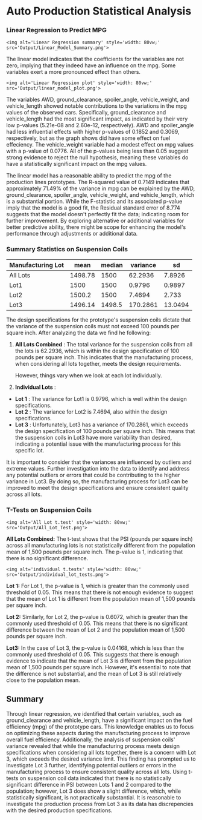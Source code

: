# Auto Production Statistical Analysis

### Linear Regression to Predict MPG

`<img alt='Linear Regression summary' style='width: 80vw;' src='Output/Linear_Model_Summary.png'>`


The linear model indicates that the coefficients for the variables are not zero, implying that they indeed have an influence on the  mpg. Some variables exert a more pronounced effect than others.



`<img alt='Linear Regression plot' style='width: 80vw;' src='Output/linear_model_plot.png'>`

The variables AWD, ground_clearance, spoiler_angle, vehicle_weight, and vehicle_length showed notable contributions to the variations in the mpg values of the observed cars. Specifically, ground_clearance and vehicle_length had the most significant impact, as indicated by their very low p-values (5.21e-08 and 2.60e-12, respectively). AWD and spoiler_angle had less influential effects with higher p-values of 0.1852 and 0.3069, respectively, but as the graph shows did have some effect on fuel effeciency. The vehicle_weight variable had a modest effect on mpg values with a p-value of 0.0776. All of the p-values being less than 0.05 suggest strong evidence to reject the null hypothesis, meaning these variables do have a statistically significant impact on the mpg values.

The linear model has a reasonable ability to predict the mpg of the production lines prototypes. The R-squared value of 0.7149 indicates that approximately 71.49% of the variance in mpg can be explained by the AWD, ground_clearance, spoiler_angle, vehicle_weight, and vehicle_length, which is a substantial portion. While the F-statistic and its associated p-value imply that the model is a good fit, the Residual standard error of 8.774 suggests that the model doesn't perfectly fit the data; indicating room for further improvement. By exploring alternative or additional variables for better predictive ability, there might be scope for enhancing the model's performance through adjustments or additional data.

### Summary Statistics on Suspension Coils

<table>
  <thead>
    <tr>
      <th>Manufacturing Lot</th>
      <th>mean</th>
      <th>median</th>
      <th>variance</th>
      <th>sd</th>
    </tr>
  </thead>
  <tbody>
    <tr>
      <td>All Lots</td>
      <td>1498.78</td>
      <td>1500</td>
      <td>62.2936</td>
      <td>7.8926</td>
    </tr>
    <tr>
      <td>Lot1</td>
      <td>1500</td>
      <td>1500</td>
      <td>0.9796</td>
      <td>0.9897</td>
    </tr>
    <tr>
      <td>Lot2</td>
      <td>1500.2</td>
      <td>1500</td>
      <td>7.4694</td>
      <td>2.733</td>
    </tr>
    <tr>
      <td>Lot3</td>
      <td>1496.14</td>
      <td>1498.5</td>
      <td>170.2861</td>
      <td>13.0494</td>
    </tr>
  </tbody>
</table>

The design specifications for the prototype's suspension coils dictate that the variance of the suspension coils must not exceed 100 pounds per square inch. After analyzing the data we find  he following:

1. **All Lots Combined** : The total variance for the suspension coils from all the lots is 62.2936, which is within the design specification of 100 pounds per square inch. This indicates that the manufacturing process, when considering all lots together, meets the design requirements.

   However, things vary when we look at each lot individually.
2. **Individual Lots** :

* **Lot 1** : The variance for Lot1 is 0.9796, which is well within the design specifications.
* **Lot 2** : The variance for Lot2 is 7.4694, also within the design specifications.
* **Lot 3** : Unfortunately, Lot3 has a variance of 170.2861, which exceeds the design specification of 100 pounds per square inch. This means that the suspension coils in Lot3 have more variability than desired, indicating a potential issue with the manufacturing process for this specific lot.

It is important to consider that the variances are influenced by outliers and extreme values. Further investigation into the data to identify and address any potential outliers or errors that could be contributing to the higher variance in Lot3. By doing so, the manufacturing process for Lot3 can be improved to meet the design specifications and ensure consistent quality across all lots. 

### T-Tests on Suspension Coils

`<img alt='All Lot t.test' style='width: 80vw;' src='Output/All_Lot_Test.png'>`

**All Lots Combined:**
The t-test shows that the PSI (pounds per square inch) across all manufacturing lots is not statistically different from the population mean of 1,500 pounds per square inch. The p-value is 1, indicating that there is no significant difference.

`<img alt='individual t.tests' style='width: 80vw;' src='Output/individual_lot_tests.png'>`

**Lot 1:**
For Lot 1, the p-value is 1, which is greater than the commonly used threshold of 0.05. This means that there is not enough evidence to suggest that the mean of Lot 1 is different from the population mean of 1,500 pounds per square inch.

**Lot 2:**
Similarly, for Lot 2, the p-value is 0.6072, which is greater than the commonly used threshold of 0.05. This means that there is no significant difference between the mean of Lot 2 and the population mean of 1,500 pounds per square inch.

**Lot3:**
In the case of Lot 3, the p-value is 0.04168, which is less than the commonly used threshold of 0.05. This suggests that there is enough evidence to indicate that the mean of Lot 3 is different from the population mean of 1,500 pounds per square inch. However, it's essential to note that the difference is not substantial, and the mean of Lot 3 is still relatively close to the population mean.

## Summary

Through linear regression, we identified that certain variables, such as ground_clearance and vehicle_length, have a significant impact on the fuel efficiency (mpg) of the prototype cars. This knowledge enables us to focus on optimizing these aspects during the manufacturing process to improve overall fuel efficiency. Additionally, the analysis of suspension coils' variance revealed that while the manufacturing process meets design specifications when considering all lots together, there is a concern with Lot 3, which exceeds the desired variance limit. This finding has prompted us to investigate Lot 3 further, identifying potential outliers or errors in the manufacturing process to ensure consistent quality across all lots. Using t-tests on suspension coil data indicated that there is no statistically significant difference in PSI between Lots 1 and 2 compared to the population; however, Lot 3 does show a slight difference, which, while statistically significant, is not practically substantial. It is reasonable to investigate the production process from Lot 3 as its data has discrepencies with the desired production specifications.
